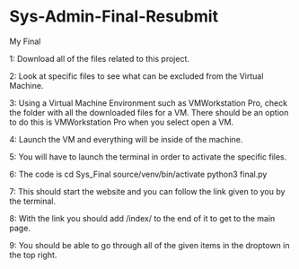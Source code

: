 # Sys-Admin-Final-Resubmit

My Final

1: Download all of the files related to this project.

2: Look at specific files to see what can be excluded from the Virtual Machine.

3: Using a Virtual Machine Environment such as VMWorkstation Pro, check the folder with all the downloaded files for a VM. There should be an option to do this is VMWorkstation Pro when you select open a VM.

4: Launch the VM and everything will be inside of the machine.

5: You will have to launch the terminal in order to activate the specific files.

6: The code is cd Sys_Final source/venv/bin/activate python3 final.py

7: This should start the website and you can follow the link given to you by the terminal.

8: With the link you should add /index/ to the end of it to get to the main page.

9: You should be able to go through all of the given items in the droptown in the top right.
